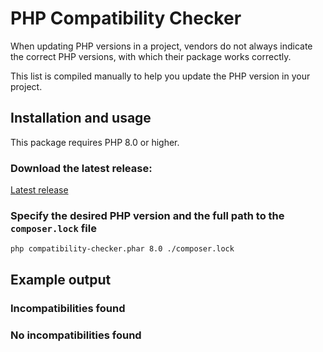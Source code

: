 # PHP Compatibility Checker

When updating PHP versions in a project, vendors do not always indicate the correct PHP versions, with which their package works correctly. 

This list is compiled manually to help you update the PHP version in your project.

## Installation and usage
This package requires PHP 8.0 or higher.

### Download the latest release:
[Latest release](../../releases/latest/download/compatibility-checker.phar)

### Specify the desired PHP version and the full path to the `composer.lock` file
```shell
php compatibility-checker.phar 8.0 ./composer.lock
```

## Example output

### Incompatibilities found

### No incompatibilities found
